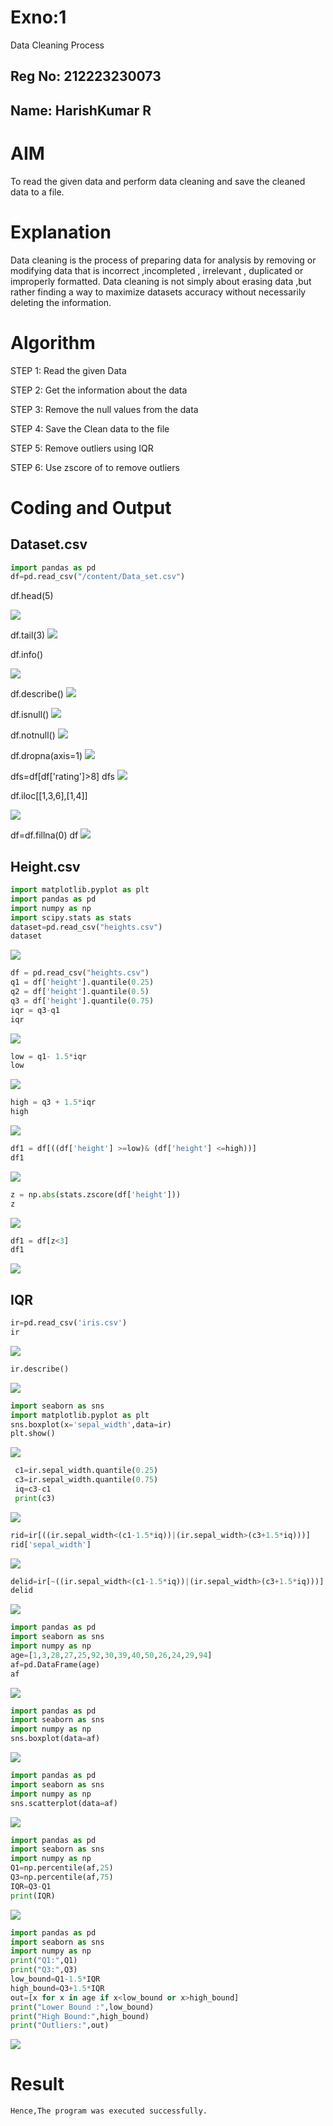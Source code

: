 # Exno:1
Data Cleaning Process
## Reg No: 212223230073
## Name: HarishKumar R

# AIM
To read the given data and perform data cleaning and save the cleaned data to a file.

# Explanation
Data cleaning is the process of preparing data for analysis by removing or modifying data that is incorrect ,incompleted , irrelevant , duplicated or improperly formatted. Data cleaning is not simply about erasing data ,but rather finding a way to maximize datasets accuracy without necessarily deleting the information.

# Algorithm
STEP 1: Read the given Data

STEP 2: Get the information about the data

STEP 3: Remove the null values from the data

STEP 4: Save the Clean data to the file

STEP 5: Remove outliers using IQR

STEP 6: Use zscore of to remove outliers

# Coding and Output
## Dataset.csv
```py
import pandas as pd
df=pd.read_csv("/content/Data_set.csv")

```
df.head(5)

![](./head.png)

df.tail(3)
![](./tail.png)

df.info()

![](./info.png)

df.describe()
![](./describe.png)

df.isnull()
![](./null.png)

df.notnull()
![](./not%20null.png)

df.dropna(axis=1)
![](./axis%201.png)

dfs=df[df['rating']>8]
dfs
![](./rate%208.png)

df.iloc[[1,3,6],[1,4]]

![](./iloc.png)

df=df.fillna(0)
df
![](./drop%20na.png)

## Height.csv
```py
import matplotlib.pyplot as plt
import pandas as pd
import numpy as np
import scipy.stats as stats
dataset=pd.read_csv("heights.csv")
dataset
```
![](./dataset.png)
```py
df = pd.read_csv("heights.csv")
q1 = df['height'].quantile(0.25)
q2 = df['height'].quantile(0.5)
q3 = df['height'].quantile(0.75)
iqr = q3-q1
iqr
```
![](./iqr.png)

```py
low = q1- 1.5*iqr
low
```
![](./low.png)
```py
high = q3 + 1.5*iqr
high
```
![](./high.png)

```py
df1 = df[((df['height'] >=low)& (df['height'] <=high))]
df1
```
![](./df1.png)

```py
z = np.abs(stats.zscore(df['height']))
z
```
![](./z.png)

```py
df1 = df[z<3]
df1
```
![](./ds.png)

## IQR 
```py
ir=pd.read_csv('iris.csv')
ir
```
![](./ir.png)
```py
ir.describe()
```
![](./des.png)
```py
import seaborn as sns
import matplotlib.pyplot as plt
sns.boxplot(x='sepal_width',data=ir)
plt.show()
```
![](./pltshow.png)
```py
 c1=ir.sepal_width.quantile(0.25)
 c3=ir.sepal_width.quantile(0.75)
 iq=c3-c1
 print(c3)
 ```
 ![](./c3.png)
 ```py
 rid=ir[((ir.sepal_width<(c1-1.5*iq))|(ir.sepal_width>(c3+1.5*iq)))]
rid['sepal_width']
```
![](./rid.png)
```py
delid=ir[~((ir.sepal_width<(c1-1.5*iq))|(ir.sepal_width>(c3+1.5*iq)))]
delid
```
![](./delid.png)

```py
import pandas as pd
import seaborn as sns
import numpy as np
age=[1,3,28,27,25,92,30,39,40,50,26,24,29,94]
af=pd.DataFrame(age)
af
```
![](./af.png)


```py
import pandas as pd
import seaborn as sns
import numpy as np
sns.boxplot(data=af)
```
![](./af1.png)
```py
import pandas as pd
import seaborn as sns
import numpy as np
sns.scatterplot(data=af)
```
![](./plot.png)
```py
import pandas as pd
import seaborn as sns
import numpy as np
Q1=np.percentile(af,25)
Q3=np.percentile(af,75)
IQR=Q3-Q1
print(IQR)
```
![](./fl.png)
```py
import pandas as pd
import seaborn as sns
import numpy as np
print("Q1:",Q1)
print("Q3:",Q3)
low_bound=Q1-1.5*IQR
high_bound=Q3+1.5*IQR
out=[x for x in age if x<low_bound or x>high_bound]
print("Lower Bound :",low_bound)
print("High Bound:",high_bound)
print("Outliers:",out)
```
![](./out.png)





# Result
    Hence,The program was executed successfully.
